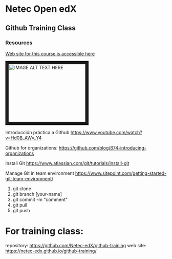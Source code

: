 # Netec Open edX
## Github Training Class

### Resources
[Web site for this course is accessible here](https://netec-edx.github.io/github-training/ "Awesome Site!")

<a href="http://www.youtube.com/watch?feature=player_embedded&v=Hd0B_AWv_Y4
" target="_blank"><img src="http://img.youtube.com/vi/Hd0B_AWv_Y4/0.jpg" 
alt="IMAGE ALT TEXT HERE" width="240" height="180" border="10" /></a>

Introducción práctica a Github
https://www.youtube.com/watch?v=Hd0B_AWv_Y4


Github for organizations:
https://github.com/blog/674-introducing-organizations


Install Git
https://www.atlassian.com/git/tutorials/install-git




Manage Git in team environment
https://www.sitepoint.com/getting-started-git-team-environment/

1. git clone
2. git branch [your-name]
3. git commit -m "comment"
4. git pull
5. git push


For training class:
=======================================
repository: https://github.com/Netec-edX/github-training
web site: https://netec-edx.github.io/github-training/
